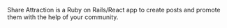 Share Attraction is a Ruby on Rails/React app to create posts and promote them with the help of your community.
